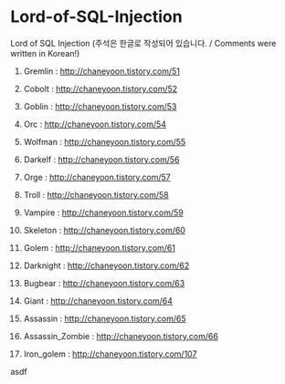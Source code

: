 # Lord-of-SQL-Injection
Lord of SQL Injection (주석은 한글로 작성되어 있습니다. / Comments were written in Korean!)

1. Gremlin : http://chaneyoon.tistory.com/51
2. Cobolt : http://chaneyoon.tistory.com/52
3. Goblin : http://chaneyoon.tistory.com/53
4. Orc : http://chaneyoon.tistory.com/54
5. Wolfman : http://chaneyoon.tistory.com/55
6. Darkelf : http://chaneyoon.tistory.com/56
7. Orge : http://chaneyoon.tistory.com/57
8. Troll : http://chaneyoon.tistory.com/58
9. Vampire : http://chaneyoon.tistory.com/59
10. Skeleton : http://chaneyoon.tistory.com/60
11. Golem : http://chaneyoon.tistory.com/61
12. Darknight : http://chaneyoon.tistory.com/62
13. Bugbear : http://chaneyoon.tistory.com/63
14. Giant : http://chaneyoon.tistory.com/64
15. Assassin : http://chaneyoon.tistory.com/65
16. Assassin_Zombie : http://chaneyoon.tistory.com/66

21. Iron_golem : http://chaneyoon.tistory.com/107

asdf
